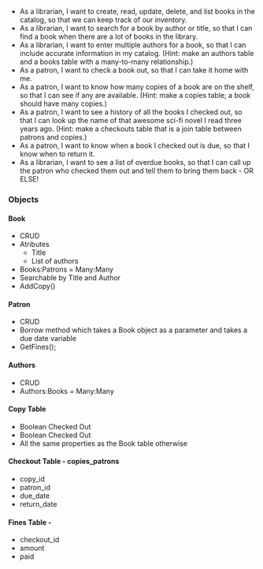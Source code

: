 * As a librarian, I want to create, read, update, delete, and list books in the catalog, so that we can keep track of our inventory.
* As a librarian, I want to search for a book by author or title, so that I can find a book when there are a lot of books in the library.
* As a librarian, I want to enter multiple authors for a book, so that I can include accurate information in my catalog. (Hint: make an authors table and a books table with a many-to-many relationship.)
* As a patron, I want to check a book out, so that I can take it home with me.
* As a patron, I want to know how many copies of a book are on the shelf, so that I can see if any are available. (Hint: make a copies table; a book should have many copies.)
* As a patron, I want to see a history of all the books I checked out, so that I can look up the name of that awesome sci-fi novel I read three years ago. (Hint: make a checkouts table that is a join table between patrons and copies.)
* As a patron, I want to know when a book I checked out is due, so that I know when to return it.
* As a librarian, I want to see a list of overdue books, so that I can call up the patron who checked them out and tell them to bring them back - OR ELSE!

### Objects


#### Book
* CRUD
* Atributes
  * Title
  * List of authors
* Books:Patrons = Many:Many
* Searchable by Title and Author
* AddCopy()

#### Patron
* CRUD
* Borrow method which takes a Book object as a parameter and takes a due date variable
* GetFines();

#### Authors
* CRUD
* Authors:Books = Many:Many

#### Copy Table
* Boolean Checked Out
* Boolean Checked Out
* All the same properties as the Book table otherwise

#### Checkout Table - copies_patrons
* copy_id
* patron_id
* due_date
* return_date

#### Fines Table -
* checkout_id
* amount
* paid
